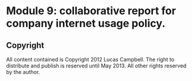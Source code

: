 # Module 9: collaborative report for company internet usage policy.

## Copyright

All content contained is Copyright 2012 Lucas Campbell.  The right to distribute and publish is reserved until May 2013. All other rights reserved by the author.



